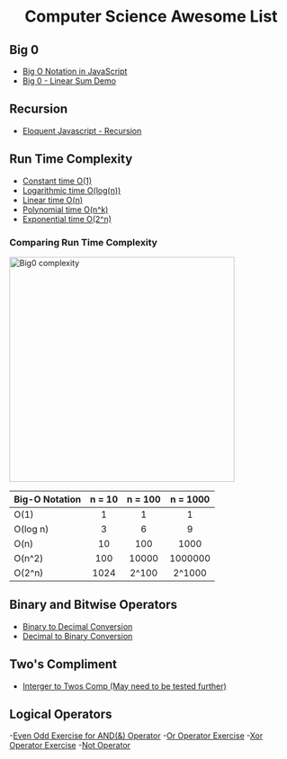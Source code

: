 <h1 align="center">
Computer Science Awesome List
</h1>

## Big 0

- [Big O Notation in JavaScript](https://medium.com/cesars-tech-insights/big-o-notation-javascript-25c79f50b19b)
- [Big 0 - Linear Sum Demo](https://repl.it/@JesseShaw/linearsumdemo)

## Recursion

- [Eloquent Javascript - Recursion](http://eloquentjavascript.net/03_functions.html#h_jxl1p970Fy)


## Run Time Complexity

- [Constant time O(1)](https://repl.it/@thinkful/constant-runtime-example)
- [Logarithmic time O(log(n))](https://repl.it/@thinkful/logarithmic-num-less-than-demo)
- [Linear time O(n)](https://repl.it/@thinkful/find-min-linear-demo)
- [Polynomial time O(n^k)](https://repl.it/@thinkful/has-duplicates-polynomial-demo)
- [Exponential time O(2^n)](https://repl.it/@thinkful/count-triangle-exponential-demo)

### Comparing Run Time Complexity
<img width="400" src="https://raw.githubusercontent.com/thejesseshaw/computersciencerepository/master/big0/BigO.png" alt="Big0 complexity">

| Big-O Notation | n = 10	| n = 100	| n = 1000|
| -------------- |:--------:|:---------:| :-------:|
|O(1)            |	1	    |1	        |1        |
|O(log n)        |	3	    |6	        |9        |
|O(n)	         |10        |100        |1000     |
|O(n^2)          |100       |10000      |1000000  |
|O(2^n)          |1024      |2^100      |2^1000   |

## Binary and Bitwise Operators

- [Binary to Decimal Conversion](https://repl.it/@JesseShaw/BinaryDeceminalConversion)
- [Decimal to Binary Conversion](https://repl.it/@JesseShaw/NumericalToBinary)

## Two's Compliment

- [Interger to Twos Comp (May need to be tested further)](https://repl.it/@JesseShaw/TwosCompliment)


## Logical Operators

-[Even Odd Exercise for AND(&) Operator](https://repl.it/@JesseShaw/BitwiseAndOperatorEVENODD)
-[Or Operator Exercise](https://repl.it/@JesseShaw/orOperatorExercise)
-[Xor Operator Exercise](https://repl.it/@JesseShaw/XorOperators)
-[Not Operator](https://repl.it/@JesseShaw/notOperator)